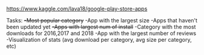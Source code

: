 https://www.kaggle.com/lava18/google-play-store-apps

Tasks:
~~-Most popular category~~
-App with the largest size
-Apps that haven't been updated yet
~~-Apps with largest num of install~~
-Category with the most downloads for 2016,2017 and 2018
-App with the largest number of reviews
-Visualization of stats (avg download per category, avg size per category, etc)
